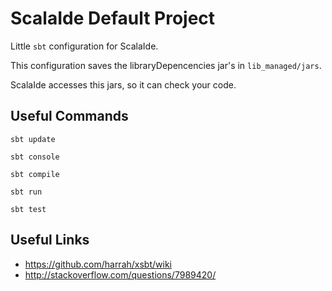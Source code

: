 # ScalaIde Default Project

Little `sbt` configuration for ScalaIde.

This configuration saves the libraryDepencencies jar's in `lib_managed/jars`.

ScalaIde accesses this jars, so it can check your code.

## Useful Commands

`sbt update`

`sbt console`

`sbt compile`

`sbt run`

`sbt test`

## Useful Links

* https://github.com/harrah/xsbt/wiki
* http://stackoverflow.com/questions/7989420/
